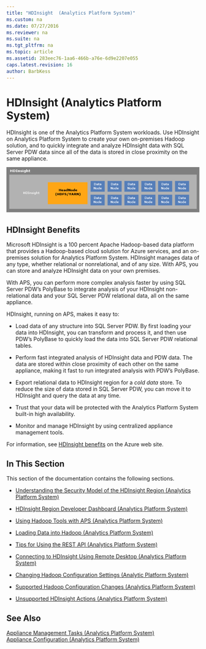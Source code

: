 ```yaml
---
title: "HDInsight  (Analytics Platform System)"
ms.custom: na
ms.date: 07/27/2016
ms.reviewer: na
ms.suite: na
ms.tgt_pltfrm: na
ms.topic: article
ms.assetid: 283eec76-1aa6-466b-a76e-6d9e2207e055
caps.latest.revision: 16
author: BarbKess
---
```

# HDInsight  (Analytics Platform System)
HDInsight is one of the Analytics Platform System workloads. Use HDInsight on Analytics Platform System to create your own on-premises Hadoop solution, and to quickly integrate and analyze HDInsight data with SQL Server PDW data since all of the data is stored in close proximity on the same appliance.  
  
![HDInsight Region](../../mpp/hdinsight/media/APS_HDI_Architecture_HighLevel.png "APS_HDI_Architecture_HighLevel")  
  
## HDInsight Benefits  
Microsoft HDInsight is a 100 percent Apache Hadoop-based data platform that provides a Hadoop-based cloud solution for Azure services, and an on-premises solution for Analytics Platform System. HDInsight manages data of any type, whether relational or nonrelational, and of any size. With APS, you can store and analyze HDInsight data on your own premises.  
  
With APS, you can perform more complex analysis faster by using SQL Server PDW’s PolyBase to integrate analysis of your HDInsight non-relational data and your SQL Server PDW relational data, all on the same appliance.  
  
HDInsight, running on APS, makes it easy to:  
  
-   Load data of any structure into SQL Server PDW. By first loading your data into HDInsight, you can transform and process it, and then use PDW’s PolyBase to quickly load the data into SQL Server PDW relational tables.  
  
-   Perform fast integrated analysis of HDInsight data and PDW data. The data are stored within close proximity of each other on the same appliance, making it fast to run integrated analysis with PDW’s PolyBase.  
  
-   Export relational data to HDInsight region for a *cold data* store. To reduce the size of data stored in SQL Server PDW, you can move it to HDInsight and query the data at any time.  
  
-   Trust that your data will be protected with the Analytics Platform System built-in high availability.  
  
-   Monitor and manage HDInsight by using centralized appliance management tools.  
  
For information, see [HDInsight benefits](http://www.windowsazure.com/en-us/services/hdinsight/) on the Azure web site.  
  
## In This Section  
This section of the documentation contains the following sections.  
  
-   [Understanding the Security Model of the HDInsight Region &#40;Analytics Platform System&#41;](../../mpp/hdinsight/understanding-the-security-model-of-the-hdinsight-region-analytics-platform-system.md)  
  
-   [HDInsight Region Developer Dashboard &#40;Analytics Platform System&#41;](../../mpp/hdinsight/hdinsight-region-developer-dashboard-analytics-platform-system.md)  
  
-   [Using Hadoop Tools with APS &#40;Analytics Platform System&#41;](../../mpp/hdinsight/using-hadoop-tools-with-aps-analytics-platform-system.md)  
  
-   [Loading Data into Hadoop &#40;Analytics Platform System&#41;](../../mpp/hdinsight/loading-data-into-hadoop-analytics-platform-system.md)  
  
-   [Tips for Using the REST API &#40;Analytics Platform System&#41;](../../mpp/hdinsight/tips-for-using-the-rest-api-analytics-platform-system.md)  
  
-   [Connecting to HDInsight Using Remote Desktop &#40;Analytics Platform System&#41;](../../mpp/hdinsight/connecting-to-hdinsight-using-remote-desktop-analytics-platform-system.md)  
  
-   [Changing Hadoop Configuration Settings &#40;Analytic Platform System&#41;](../../mpp/hdinsight/changing-hadoop-configuration-settings-analytic-platform-system.md)  
  
-   [Supported Hadoop Configuration Changes &#40;Analytics Platform System&#41;](../../mpp/hdinsight/supported-hadoop-configuration-changes-analytics-platform-system.md)  
  
-   [Unsupported HDInsight Actions &#40;Analytics Platform System&#41;](../../mpp/hdinsight/unsupported-hdinsight-actions-analytics-platform-system.md)  
  
## See Also  
[Appliance Management Tasks &#40;Analytics Platform System&#41;](../../mpp/management/appliance-management-tasks-analytics-platform-system.md)  
[Appliance Configuration &#40;Analytics Platform System&#41;](../../mpp/management/appliance-configuration-analytics-platform-system.md)  
  
